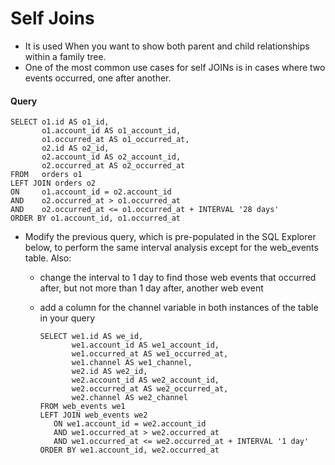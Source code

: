 # Self Joins
- It is  used When you want to show both parent and child relationships within a family tree.
- One of the most common use cases for self JOINs is in cases where two events occurred, one after another.
####  Query

    SELECT o1.id AS o1_id,
           o1.account_id AS o1_account_id,
           o1.occurred_at AS o1_occurred_at,
           o2.id AS o2_id,
           o2.account_id AS o2_account_id,
           o2.occurred_at AS o2_occurred_at
    FROM   orders o1
    LEFT JOIN orders o2
    ON     o1.account_id = o2.account_id
    AND    o2.occurred_at > o1.occurred_at
    AND    o2.occurred_at <= o1.occurred_at + INTERVAL '28 days'
    ORDER BY o1.account_id, o1.occurred_at
    
- Modify the previous query, which is pre-populated in the SQL Explorer below, to perform the same interval analysis except for the web_events table. Also:
   - change the interval to 1 day to find those web events that occurred after, but not more than 1 day after, another web event
   - add a column for the channel variable in both instances of the table in your query
 
         SELECT we1.id AS we_id,
                we1.account_id AS we1_account_id,
                we1.occurred_at AS we1_occurred_at,
                we1.channel AS we1_channel,
                we2.id AS we2_id,
                we2.account_id AS we2_account_id,
                we2.occurred_at AS we2_occurred_at,
                we2.channel AS we2_channel
         FROM web_events we1 
         LEFT JOIN web_events we2
            ON we1.account_id = we2.account_id
            AND we1.occurred_at > we2.occurred_at
            AND we1.occurred_at <= we2.occurred_at + INTERVAL '1 day'
         ORDER BY we1.account_id, we2.occurred_at

 
    
